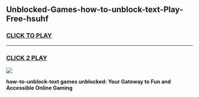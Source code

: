 
## Unblocked-Games-how-to-unblock-text-Play-Free-hsuhf
<h3>
<a href="https://premium76.site?title=how-to-unblock-text&ref=18A1">CLICK TO PLAY</a></h3>
<hr>

<h3>
<a href="https://premium76.site?title=how-to-unblock-text&ref=18A1">CLICK 2 PLAY</a>
  
</h3>

<a href="https://premium76.site?title=how-to-unblock-text&ref=18A1"><img src="https://clearcache.store/games.png"></a>


**how-to-unblock-text games unblocked: Your Gateway to Fun and Accessible Online Gaming**
